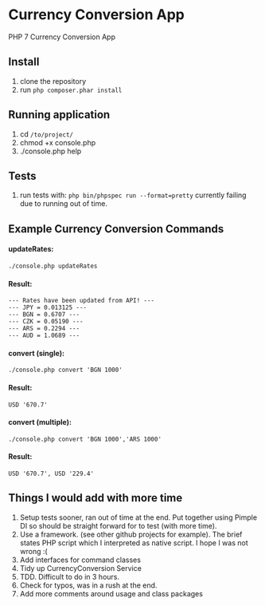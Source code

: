 # Currency Conversion App
PHP 7  Currency Conversion App

## Install
1. clone the repository
2. run ```php composer.phar install```

## Running application
1. cd ```/to/project/```
2. chmod +x console.php
3. ./console.php help

## Tests
1. run tests with: ```php bin/phpspec run --format=pretty``` currently failing due to running out of time.


## Example Currency Conversion Commands
#### updateRates:
```
./console.php updateRates
```

#### Result:
```
--- Rates have been updated from API! ---
--- JPY = 0.013125 ---
--- BGN = 0.6707 ---
--- CZK = 0.05190 ---
--- ARS = 0.2294 ---
--- AUD = 1.0689 ---

```

#### convert (single):
```
./console.php convert 'BGN 1000'
```

#### Result:
```
USD '670.7'

```

#### convert (multiple):
```
./console.php convert 'BGN 1000','ARS 1000'
```

#### Result:
```
USD '670.7', USD '229.4'

```

## Things I would add with more time
1. Setup tests sooner, ran out of time at the end. Put together using Pimple DI so should be straight forward for to test (with more time).
2. Use a framework. (see other github projects for example). The brief states PHP script which I interpreted as native script. I hope I was not wrong :(
3. Add interfaces for command classes
4. Tidy up CurrencyConversion Service
5. TDD. Difficult to do in 3 hours.
6. Check for typos, was in a rush at the end.
7. Add more comments around usage and class packages


